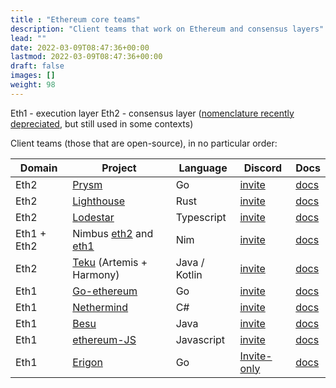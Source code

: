 ```yaml
---
title : "Ethereum core teams"
description: "Client teams that work on Ethereum and consensus layers"
lead: ""
date: 2022-03-09T08:47:36+00:00
lastmod: 2022-03-09T08:47:36+00:00
draft: false
images: []
weight: 98
---
```


Eth1 - execution layer
Eth2 - consensus layer ([nomenclature recently depreciated](https://blog.ethereum.org/2022/01/24/the-great-eth2-renaming/), but still used in some contexts)

Client teams (those that are open-source), in no particular order:

| Domain      | Project                                                                                                      | Language      | Discord                                                                    | Docs                                                               |
|-------------|--------------------------------------------------------------------------------------------------------------|---------------|----------------------------------------------------------------------------|--------------------------------------------------------------------|
| Eth2        | [Prysm](https://github.com/prysmaticlabs/prysm)                                                              | Go            | [invite](https://discord.gg/fbHjSdy)                                       | [docs](https://docs.prylabs.network/docs/getting-started/)         |
| Eth2        | [Lighthouse](https://github.com/sigp/lighthouse)                                                             | Rust          | [invite](https://discord.gg/uC7TuaH)                                       | [docs](https://lighthouse-book.sigmaprime.io/)                     |
| Eth2        | [Lodestar](https://github.com/ChainSafe/lodestar)                                                            | Typescript    | [invite](https://discord.gg/Quv3nJX)                                       | [docs](https://chainsafe.github.io/lodestar/)                      |
| Eth1 + Eth2 | Nimbus [eth2](https://github.com/status-im/nimbus-eth2) and [eth1](https://github.com/status-im/nimbus-eth1) | Nim           | [invite](https://discord.gg/YbTCNat)                                       | [docs](https://nimbus.guide/)                                      |
| Eth2        | [Teku](https://github.com/consensys/teku) (Artemis + Harmony)                                                | Java / Kotlin | [invite](https://discord.gg/vZPbTfw)                                       | [docs](https://docs.teku.consensys.net/en/latest/)                 |
| Eth1        | [Go-ethereum](https://github.com/ethereum/go-ethereum)                                                       | Go            | [invite](https://discord.gg/nvKEx7QBJc)                                    | [docs](https://geth.ethereum.org/docs/)                            |
| Eth1        | [Nethermind](https://github.com/NethermindEth/nethermind)                                                    | C#            | [invite](https://discord.gg/esp8n6W)                                       | [docs](https://docs.nethermind.io/nethermind/)                     |
| Eth1        | [Besu](https://github.com/hyperledger/besu)                                                                  | Java          | [invite](https://discord.gg/mEm2QcVxFN)                                    | [docs](https://wiki.hyperledger.org/display/BESU/Hyperledger+Besu) |
| Eth1        | [ethereum-JS](https://github.com/ethereumjs/ethereumjs-monorepo)                                             | Javascript    | [invite](https://discord.gg/qJJkE3RKUz)                                    | [docs](https://ethereumjs.readthedocs.io/en/latest/)               |
| Eth1        | [Erigon](https://github.com/ledgerwatch/erigon)                                                              | Go            | [Invite-only](https://github.com/ledgerwatch/erigon#erigon-discord-server) | [docs](https://github.com/ledgerwatch/erigon/tree/devel/docs)      |
